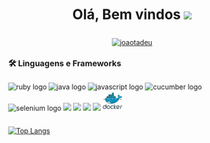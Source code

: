 ###

<h1 align="center">Olá, Bem vindos <img src=https://github.com/TheDudeThatCode/TheDudeThatCode/blob/master/Assets/Earth.gif width="30"> </h1>

##

###

<div align="center">
  <a href="https://linkedin.com/in/joaotadeu" target="blank">
    <img align="center" src="https://raw.githubusercontent.com/rahuldkjain/github-profile-readme-generator/master/src/images/icons/Social/linked-in-alt.svg" alt="joaotadeu" height="30" width="40" />
  </a>
<div />

###

<h3 align="left">🛠 Linguagens e Frameworks</h3>

###

<div align="left">
  <img src="https://cdn.jsdelivr.net/gh/devicons/devicon/icons/ruby/ruby-plain-wordmark.svg" height="40" alt="ruby logo"  />
  <img src="https://cdn.jsdelivr.net/gh/devicons/devicon@latest/icons/java/java-original-wordmark.svg" height="40" alt="java logo" />
  <img src="https://cdn.jsdelivr.net/gh/devicons/devicon@latest/icons/javascript/javascript-original.svg" height="40" alt="javascript logo" />
  <img src="https://icon.icepanel.io/Technology/svg/Cucumber.svg" height="40"  alt="cucumber logo" />
  <img src="https://www.svgrepo.com/show/354321/selenium.svg" height="40" alt="selenium logo" />
  <img src="https://yt3.googleusercontent.com/iD0oePTGV8tZwEEP_WEG2rvyNiQAVfmjhawFMCj17ARjjmw-J70k9NDjSE5QTzD9Vk3ayBU=s160-c-k-c0x00ffffff-no-rj" height="40" />
  <img src="https://www.svgrepo.com/show/355152/oracle.svg" height="40" />
  <img src="https://www.vectorlogo.zone/logos/jenkins/jenkins-icon.svg" height="40" />
  <img src="https://appium.io/docs/en/latest/assets/images/appium-logo-horiz.png" height="40" />
  <img src="https://raw.githubusercontent.com/devicons/devicon/master/icons/docker/docker-original-wordmark.svg" alt="docker" width="40" />

##
  
  [![Top Langs](https://github-readme-stats.vercel.app/api/top-langs/?username=joaotadeu&layout=compact&theme=blue-green)](https://github.com/joaotadeu/github-readme-stats) 

###

</div>

###

###
